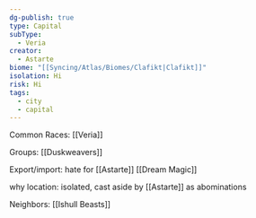 ```yaml
---
dg-publish: true
type: Capital
subType:
  - Veria
creator:
  - Astarte
biome: "[[Syncing/Atlas/Biomes/Clafikt|Clafikt]]"
isolation: Hi
risk: Hi
tags:
  - city
  - capital
---
```

Common Races: [[Veria]]

Groups: [[Duskweavers]]

Export/import: hate for [[Astarte]] [[Dream Magic]]

why location: isolated, cast aside by [[Astarte]] as abominations

Neighbors: [[Ishull Beasts]]
